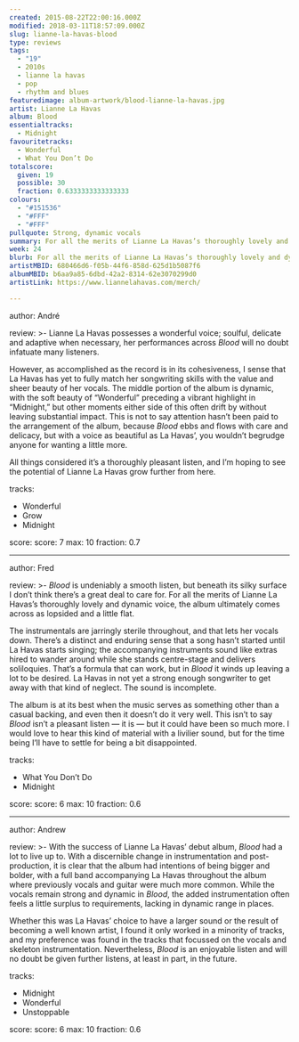 ```yaml
---
created: 2015-08-22T22:00:16.000Z
modified: 2018-03-11T18:57:09.000Z
slug: lianne-la-havas-blood
type: reviews
tags:
  - "19"
  - 2010s
  - lianne la havas
  - pop
  - rhythm and blues
featuredimage: album-artwork/blood-lianne-la-havas.jpg
artist: Lianne La Havas
album: Blood
essentialtracks:
  - Midnight
favouritetracks:
  - Wonderful
  - What You Don’t Do
totalscore:
  given: 19
  possible: 30
  fraction: 0.6333333333333333
colours:
  - "#151536"
  - "#FFF"
  - "#FFF"
pullquote: Strong, dynamic vocals
summary: For all the merits of Lianne La Havas’s thoroughly lovely and dynamic voice, the album ultimately comes across as lopsided and a little flat. This isn’t to say Blood isn’t a pleasant listen — it is — but it could have been so much more.
week: 24
blurb: For all the merits of Lianne La Havas’s thoroughly lovely and dynamic voice, the album ultimately comes across as lopsided and a little flat.
artistMBID: 680466d6-f05b-44f6-858d-625d1b5087f6
albumMBID: b6aa9a85-6dbd-42a2-8314-62e3070299d0
artistLink: https://www.liannelahavas.com/merch/

---
```


author: André

review: >-
  Lianne La Havas possesses a wonderful voice; soulful, delicate and adaptive when necessary, her performances across *Blood* will no doubt infatuate many listeners. 
  
  However, as accomplished as the record is in its cohesiveness, I sense that La Havas has yet to fully match her songwriting skills with the value and sheer beauty of her vocals. The middle portion of the album is dynamic, with the soft beauty of “Wonderful” preceding a vibrant highlight in “Midnight,” but other moments either side of this often drift by without leaving substantial impact. This is not to say attention hasn’t been paid to the arrangement of the album, because *Blood* ebbs and flows with care and delicacy, but with a voice as beautiful as La Havas’, you wouldn’t begrudge anyone for wanting a little more. 
  
  All things considered it’s a thoroughly pleasant listen, and I’m hoping to see the potential of Lianne La Havas grow further from here.

tracks:
  - Wonderful
  - ­Grow
  - ­Midnight

score:
  score: 7
  max: 10
  fraction: 0.7

---
author: Fred

review: >-
  *Blood* is undeniably a smooth listen, but beneath its silky surface I don’t think there’s a great deal to care for. For all the merits of Lianne La Havas’s thoroughly lovely and dynamic voice, the album ultimately comes across as lopsided and a little flat. 
  
  The instrumentals are jarringly sterile throughout, and that lets her vocals down. There’s a distinct and enduring sense that a song hasn’t started until La Havas starts singing; the accompanying instruments sound like extras hired to wander around while she stands centre-stage and delivers soliloquies. That’s a formula that can work, but in *Blood* it winds up leaving a lot to be desired. La Havas in not yet a strong enough songwriter to get away with that kind of neglect. The sound is incomplete. 
  
  The album is at its best when the music serves as something other than a casual backing, and even then it doesn’t do it very well. This isn’t to say *Blood* isn’t a pleasant listen — it is — but it could have been so much more. I would love to hear this kind of material with a livilier sound, but for the time being I’ll have to settle for being a bit disappointed.

tracks:
  - What You Don’t Do
  - ­Midnight

score:
  score: 6
  max: 10
  fraction: 0.6

---
author: Andrew

review: >-
  With the success of Lianne La Havas’ debut album, *Blood* had a lot to live up to. With a discernible change in instrumentation and post-production, it is clear that the album had intentions of being bigger and bolder, with a full band accompanying La Havas throughout the album where previously vocals and guitar were much more common. While the vocals remain strong and dynamic in *Blood*, the added instrumentation often feels a little surplus to requirements, lacking in dynamic range in places. 
  
  Whether this was La Havas’ choice to have a larger sound or the result of becoming a well known artist, I found it only worked in a minority of tracks, and my preference was found in the tracks that focussed on the vocals and skeleton instrumentation. Nevertheless, *Blood* is an enjoyable listen and will no doubt be given further listens, at least in part, in the future.

tracks:
  - Midnight
  - ­Wonderful
  - ­Unstoppable

score:
  score: 6
  max: 10
  fraction: 0.6
